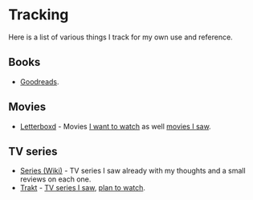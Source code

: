 # Tracking

Here is a list of various things I track for my own use and reference.

## Books

- [Goodreads](https://www.goodreads.com/user/show/91308292-dmytro-litvinov).

## Movies

- [Letterboxd](https://letterboxd.com/dmytrolitvinov) - Movies [I want to watch](https://letterboxd.com/dmytrolitvinov/watchlist/) as well [movies I saw](https://letterboxd.com/dmytrolitvinov/films/).

## TV series

- [Series (Wiki)](../tv-series/tv-series.md) - TV series I saw already with my thoughts and a small reviews on each one.
- [Trakt](https://trakt.tv/users/dmytrolitvinov) - [TV series I saw](https://trakt.tv/users/dmytrolitvinov/history), [plan to watch](https://trakt.tv/users/dmytrolitvinov/watchlist?sort=rank,asc).
